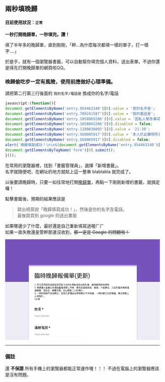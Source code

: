 ## 兩秒填晚歸

#### 目前使用狀況：`正常`

__一秒打開晚歸單，一秒填完。讚！__

填了半年多的晚歸單，直到剛剛，「幹...為什麼每次都填一樣的單子，打一樣字....」

於是乎，就有一個瀏覽器書籤，可以自動幫你填完個人資料，送出表單。不過你還是得先打開晚歸單的網頁啦QQ。

### 晚歸偷吃步一定有風險，使用前應做好心理準備。

請把第二行第三行後面的 `我的名字/電話是` 換成你的名字/電話

~~~javascript
javascript:(function(){
document.getElementsByName('entry.954463140')[0].value = '我的名字是';
document.getElementsByName('entry.709241587')[0].value = '我的電話是';
document.getElementsByName('entry.1858865286')[0].value = '因私人緊急事項 (看病、就醫、因要事而返家)致延誤返回';
document.getElementsByName('entry.1858865286')[0].disabled = false;
document.getElementsByName('entry.1200038893')[0].value = '21:30';
document.getElementsByName('entry.560005917')[0].value = '本人於此聲明所言屬實，並備相關文件供日後查證';
document.getElementsByName('entry.560005917')[0].disabled = false;
alert(`晚歸填寫成功！\n\n${document.getElementsByName('entry.954463140')[0].value} / ${document.getElementsByName('entry.709241587')[0].value}`);
document.getElementsByTagName('form')[0].submit();
}());
~~~

在常用的瀏覽器裡，找到「書籤管理員」，選擇「新增書籤」。  
名字就隨便吧，在網址的地方就貼上這一整串 blablabla 就完成了。

以後要請晚歸時，只要一如往常地打開[晚歸單](https://docs.google.com/forms/d/1D562AG6R6rg6mlX7QKwOOnPuLcwoxd8_1AMDbuzbFng/viewform)，再點一下剛剛新增的書籤，就搞定囉！

點擊書籤後，預期的結果應該是

> 跳出視窗說「晚歸填寫成功！」，然後是你的名字及電話。  
> 最後跳頁到 google 的送出畫面

如果哪邊少了什麼，最好還是自己重新填寫過喔ㄏㄏ  
如果一直失敗還是管幹那邊沒收到，~~那一定是 Google 的問題啦！~~

![demo](demo.gif)

----

### 備註

還 __不保證__ 所有手機上的瀏覽器都能正常運作喔！！！
不過在電腦上的瀏覽器應該是沒有問題。